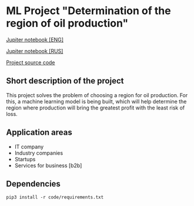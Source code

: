 # ML Project "Determination of the region of oil production"

[Jupiter notebook [ENG]](jupiter/8_region_of_oil%20production_en.ipynb)

[Jupiter notebook [RUS]](jupiter/8_region_of_oil%20production_ru.ipynb)

[Project source code](code)

## Short description of the project
This project solves the problem of choosing a region for oil production.
For this, a machine learning model is being built, which will help determine 
the region where production will bring the greatest profit with the least risk 
of loss.

## Application areas
* IT company
* Industry companies
* Startups
* Services for business [b2b]

## Dependencies
```shell
pip3 install -r code/requirements.txt
```